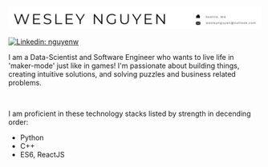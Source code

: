 ![Header](https://raw.githubusercontent.com/boogiedev/boogiedev/master/media/main_header.png)

[![Linkedin: nguyenw](https://img.shields.io/badge/-Wesley%20Nguyen-blue?style=flat-square&logo=Linkedin&logoColor=white&link=https://www.linkedin.com/in/nguyenw/)](https://www.linkedin.com/in/nguyenw/)


I am a Data-Scientist and Software Engineer who wants to live life in 'maker-mode' just like in games! I'm passionate about building things, creating intuitive solutions, and solving puzzles and business related problems. 

<br>

I am proficient in these technology stacks listed by strength in decending order:
- Python
- C++
- ES6, ReactJS
